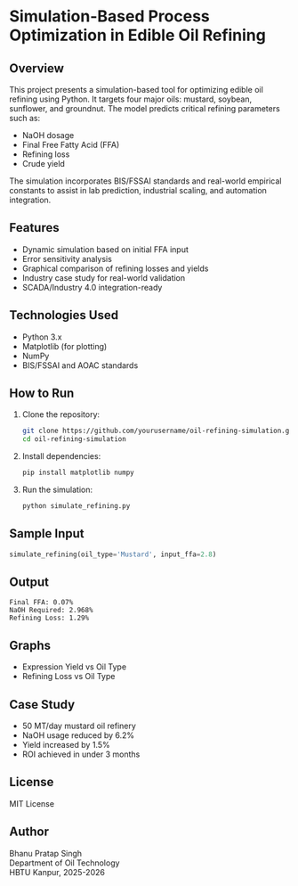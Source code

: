 
# Simulation-Based Process Optimization in Edible Oil Refining

## Overview
This project presents a simulation-based tool for optimizing edible oil refining using Python. It targets four major oils: mustard, soybean, sunflower, and groundnut. The model predicts critical refining parameters such as:
- NaOH dosage
- Final Free Fatty Acid (FFA)
- Refining loss
- Crude yield

The simulation incorporates BIS/FSSAI standards and real-world empirical constants to assist in lab prediction, industrial scaling, and automation integration.

## Features
- Dynamic simulation based on initial FFA input
- Error sensitivity analysis
- Graphical comparison of refining losses and yields
- Industry case study for real-world validation
- SCADA/Industry 4.0 integration-ready

## Technologies Used
- Python 3.x
- Matplotlib (for plotting)
- NumPy
- BIS/FSSAI and AOAC standards

## How to Run
1. Clone the repository:
   ```bash
   git clone https://github.com/yourusername/oil-refining-simulation.git
   cd oil-refining-simulation
   ```

2. Install dependencies:
   ```bash
   pip install matplotlib numpy
   ```

3. Run the simulation:
   ```bash
   python simulate_refining.py
   ```

## Sample Input
```python
simulate_refining(oil_type='Mustard', input_ffa=2.8)
```

## Output
```
Final FFA: 0.07%
NaOH Required: 2.968%
Refining Loss: 1.29%
```

## Graphs
- Expression Yield vs Oil Type
- Refining Loss vs Oil Type

## Case Study
- 50 MT/day mustard oil refinery
- NaOH usage reduced by 6.2%
- Yield increased by 1.5%
- ROI achieved in under 3 months

## License
MIT License

## Author
Bhanu Pratap Singh  
Department of Oil Technology  
HBTU Kanpur, 2025-2026
